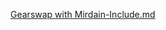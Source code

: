 [Gearswap with Mirdain-Include.md](https://github.com/user-attachments/files/18925373/Gearswap.with.Mirdain-Include.md)
